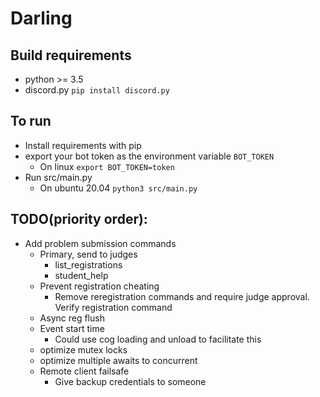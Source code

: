 # Darling


## Build requirements
  - python  >= 3.5
  - discord.py `pip install discord.py`

## To run
  - Install requirements with pip
  - export your bot token as the environment variable `BOT_TOKEN`
    - On linux `export BOT_TOKEN=token`
  - Run src/main.py
    - On ubuntu 20.04 `python3 src/main.py`

## TODO(priority order): 
- Add problem submission commands
  - Primary, send to judges
      - list_registrations
      - student_help
  - Prevent registration cheating
    - Remove reregistration commands and require judge approval. Verify registration command
  - Async reg flush
  - Event start time
    - Could use cog loading and unload to facilitate this
  - optimize mutex locks
  - optimize multiple awaits to concurrent
  - Remote client failsafe
     - Give backup credentials to someone

